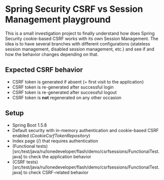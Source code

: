 # Spring Security CSRF vs Session Management playground

This is a small investigation project to finally understand how does Spring Security cookie-based CSRF works with its own Session Management.
The idea is to have several branches with different configurations (stateless session management, disabled session management, etc.) and see if and how the behavior changes depending on that.

## Expected CSRF behavior
- CSRF token is generated if absent (= first visit to the application)
- CSRF token is re-generated after successful login
- CSRF token is re-generated after successful logout
- CSRF token is **not** regenerated on any other occasion 

## Setup
- Spring Boot 1.5.8
- Default security with in-memory authentication and cookie-based CSRF enabled (_CookieCsrfTokenRepository_)
- Index page (/) that requires authentication
- (Functional tests)[src/test/java/ru/lonedeveloper/flash/demo/csrfsessions/FunctionalTest.java] to check the application behavior
- (CSRF tests)[src/test/java/ru/lonedeveloper/flash/demo/csrfsessions/FunctionalTest.java] to check CSRF-related behavior
